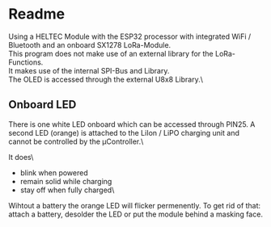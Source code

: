 # Readme #

Using a HELTEC Module with the ESP32 processor with integrated WiFi / Bluetooth and an onboard SX1278 LoRa-Module.\
This program does not make use of an external library for the LoRa-Functions.\
It makes use of the internal SPI-Bus and Library.\
The OLED is accessed through the external U8x8 Library.\


## Onboard LED ##
There is one white LED onboard which can be accessed through PIN25. A second LED (orange) is attached to the LiIon / LiPO charging unit and cannot be controlled by the µController.\ 

It does\
* blink when powered
* remain solid while charging
* stay off when fully charged\

Wihtout a battery the orange LED will flicker permenently. To get rid of that: attach a battery, desolder the LED or put the module behind a masking face.

